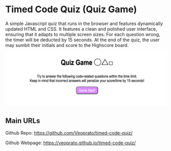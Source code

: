 # Timed Code Quiz (Quiz Game)

A simple Javascript quiz that runs in the browser and features dynamically updated HTML and CSS. It features a clean and polished user interface, ensuring that it adapts to multiple screen sizes. For each question wrong, the timer will be deducted by 15 seconds. At the end of the quiz, the user may sumbit their initials and score to the Highscore board.

![An app window with the start page of the game.](./assets/quiz-game-sc.png)


## Main URLs

Github Repo:  https://github.com/Veoprato/timed-code-quiz/

Github Webpage:  https://veoprato.github.io/timed-code-quiz/